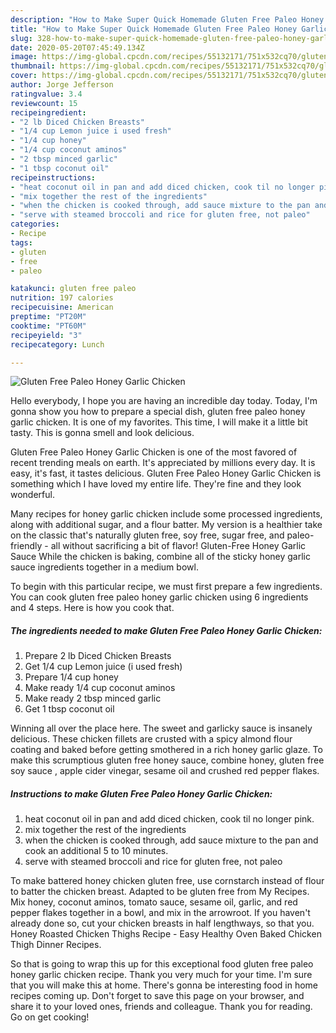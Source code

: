 ```yaml
---
description: "How to Make Super Quick Homemade Gluten Free Paleo Honey Garlic Chicken"
title: "How to Make Super Quick Homemade Gluten Free Paleo Honey Garlic Chicken"
slug: 328-how-to-make-super-quick-homemade-gluten-free-paleo-honey-garlic-chicken
date: 2020-05-20T07:45:49.134Z
image: https://img-global.cpcdn.com/recipes/55132171/751x532cq70/gluten-free-paleo-honey-garlic-chicken-recipe-main-photo.jpg
thumbnail: https://img-global.cpcdn.com/recipes/55132171/751x532cq70/gluten-free-paleo-honey-garlic-chicken-recipe-main-photo.jpg
cover: https://img-global.cpcdn.com/recipes/55132171/751x532cq70/gluten-free-paleo-honey-garlic-chicken-recipe-main-photo.jpg
author: Jorge Jefferson
ratingvalue: 3.4
reviewcount: 15
recipeingredient:
- "2 lb Diced Chicken Breasts"
- "1/4 cup Lemon juice i used fresh"
- "1/4 cup honey"
- "1/4 cup coconut aminos"
- "2 tbsp minced garlic"
- "1 tbsp coconut oil"
recipeinstructions:
- "heat coconut oil in pan and add diced chicken, cook til no longer pink."
- "mix together the rest of the ingredients"
- "when the chicken is cooked through, add sauce mixture to the pan and cook an additional 5 to 10 minutes."
- "serve with steamed broccoli and rice for gluten free, not paleo"
categories:
- Recipe
tags:
- gluten
- free
- paleo

katakunci: gluten free paleo 
nutrition: 197 calories
recipecuisine: American
preptime: "PT20M"
cooktime: "PT60M"
recipeyield: "3"
recipecategory: Lunch

---
```



![Gluten Free Paleo Honey Garlic Chicken](https://img-global.cpcdn.com/recipes/55132171/751x532cq70/gluten-free-paleo-honey-garlic-chicken-recipe-main-photo.jpg)

Hello everybody, I hope you are having an incredible day today. Today, I'm gonna show you how to prepare a special dish, gluten free paleo honey garlic chicken. It is one of my favorites. This time, I will make it a little bit tasty. This is gonna smell and look delicious.

Gluten Free Paleo Honey Garlic Chicken is one of the most favored of recent trending meals on earth. It's appreciated by millions every day. It is easy, it's fast, it tastes delicious. Gluten Free Paleo Honey Garlic Chicken is something which I have loved my entire life. They're fine and they look wonderful.

Many recipes for honey garlic chicken include some processed ingredients, along with additional sugar, and a flour batter. My version is a healthier take on the classic that&#39;s naturally gluten free, soy free, sugar free, and paleo-friendly - all without sacrificing a bit of flavor! Gluten-Free Honey Garlic Sauce While the chicken is baking, combine all of the sticky honey garlic sauce ingredients together in a medium bowl.


To begin with this particular recipe, we must first prepare a few ingredients. You can cook gluten free paleo honey garlic chicken using 6 ingredients and 4 steps. Here is how you cook that.

##### The ingredients needed to make Gluten Free Paleo Honey Garlic Chicken:

1. Prepare 2 lb Diced Chicken Breasts
1. Get 1/4 cup Lemon juice (i used fresh)
1. Prepare 1/4 cup honey
1. Make ready 1/4 cup coconut aminos
1. Make ready 2 tbsp minced garlic
1. Get 1 tbsp coconut oil


Winning all over the place here. The sweet and garlicky sauce is insanely delicious. These chicken fillets are crusted with a spicy almond flour coating and baked before getting smothered in a rich honey garlic glaze. To make this scrumptious gluten free honey sauce, combine honey, gluten free soy sauce , apple cider vinegar, sesame oil and crushed red pepper flakes. 

##### Instructions to make Gluten Free Paleo Honey Garlic Chicken:

1. heat coconut oil in pan and add diced chicken, cook til no longer pink.
1. mix together the rest of the ingredients
1. when the chicken is cooked through, add sauce mixture to the pan and cook an additional 5 to 10 minutes.
1. serve with steamed broccoli and rice for gluten free, not paleo


To make battered honey chicken gluten free, use cornstarch instead of flour to batter the chicken breast. Adapted to be gluten free from My Recipes. Mix honey, coconut aminos, tomato sauce, sesame oil, garlic, and red pepper flakes together in a bowl, and mix in the arrowroot. If you haven&#39;t already done so, cut your chicken breasts in half lengthways, so that you. Honey Roasted Chicken Thighs Recipe - Easy Healthy Oven Baked Chicken Thigh Dinner Recipes. 

So that is going to wrap this up for this exceptional food gluten free paleo honey garlic chicken recipe. Thank you very much for your time. I'm sure that you will make this at home. There's gonna be interesting food in home recipes coming up. Don't forget to save this page on your browser, and share it to your loved ones, friends and colleague. Thank you for reading. Go on get cooking!
